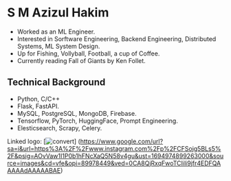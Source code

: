 #              S M Azizul Hakim
* Worked as an ML Engineer.
* Interested in Sorftware Engineering, Backend Engineering, Distributed Systems, ML System Design.
* Up for Fishing, Vollyball, Football, a cup of Coffee.
* Currently reading Fall of Giants by Ken Follet.

## Technical Background

* Python, C/C++
* Flask, FastAPI.
* MySQL, PostgreSQL, MongoDB, Firebase.
* Tensorflow, PyTorch, HuggingFace, Prompt Engineering.
* Elesticsearch, Scrapy, Celery.


Linked logo: [![convert](/wp-smaller.png)]
(https://www.google.com/url?sa=i&url=https%3A%2F%2Fwww.instagram.com%2Fp%2FCFSojg5BLs5%2F&psig=AOvVaw1I1P0b1hFNcXaQ5N58v4gu&ust=1694974899263000&source=images&cd=vfe&opi=89978449&ved=0CA8QjRxqFwoTCIili9jfr4EDFQAAAAAdAAAAABAE)
